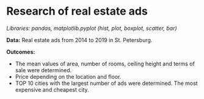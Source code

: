# Research of real estate ads

*Libraries: pandas, matplotlib.pyplot (hist, plot, boxplot, scatter, bar)*

**Data:**  Real estate ads from 2014 to 2019 in St. Petersburg.

**Outcomes:**
- The mean values of area, number of rooms, ceiling height and  terms of sale were determined.
- Price depending on the location and floor.
- TOP 10 cities with the largest number of ads were determined. The most expensive and cheapest city.
